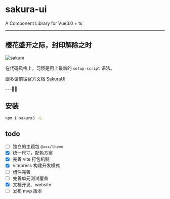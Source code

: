 # sakura-ui

A Component Library for Vue3.0 + ts

---

## 樱花盛开之际，封印解除之时

![sakura](https://tflins.oss-cn-beijing.aliyuncs.com/sakura-ui/sakura-image.jpeg?versionId=CAEQGBiBgIDrgJiFzRciIDllMDE5ZmIzNjFkYjQxZWJiZGI4NmRlYjg0MzhjNmM3)

在代码风格上，习惯是用上最新的 `setup-script` 语法。

跟多请前往官方文档 [SakuraUI](http://tflin.com/sakura-ui/)

---

## 安装

```sh
npm i sakura3 -S
```

## todo

- [ ] 独立的主题包 `@xxx/theme`
- [x] 统一尺寸，配色方案
- [x] 完善 vite 打包机制
- [x] vitepress 构建开发模式
- [ ] 组件完善
- [ ] 完善单元测试覆盖
- [x] 文档开发、website
- [ ] 发布 mvp 版本
